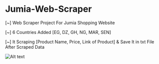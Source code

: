 # Jumia-Web-Scraper

[~] Web Scraper Project For Jumia Shopping Website 

[~] 6 Countries Added [EG, DZ, GH, NG, MAR, SEN] 

[~] It Scraping [Product Name, Price, Link of Product] & Save It in txt File After Scraped Data

![Alt text](https://i.ibb.co/rHj8XwN/Screenshot-20230831-193646.jpg)
